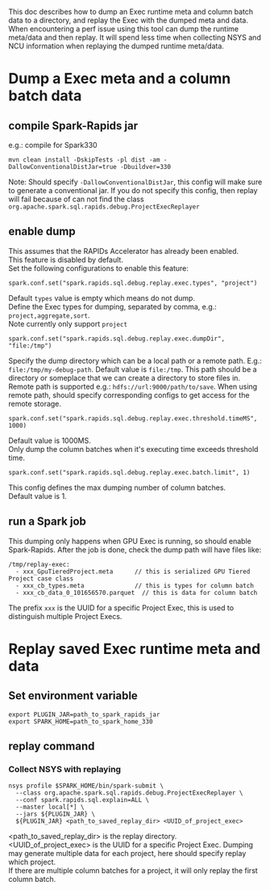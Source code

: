 This doc describes how to dump an Exec runtime meta and column batch data to a directory,
and replay the Exec with the dumped meta and data. When encountering a perf issue using this tool
can dump the runtime meta/data and then replay. It will spend less time when collecting NSYS and
NCU information when replaying the dumped runtime meta/data.

# Dump a Exec meta and a column batch data

## compile Spark-Rapids jar
e.g.: compile for Spark330
```
mvn clean install -DskipTests -pl dist -am -DallowConventionalDistJar=true -Dbuildver=330 
```
Note: Should specify `-DallowConventionalDistJar`, this config will make sure to generate a
conventional jar. If you do not specify this config, then replay will fail because of can not
find the class `org.apache.spark.sql.rapids.debug.ProjectExecReplayer`

## enable dump
This assumes that the RAPIDs Accelerator has already been enabled.   
This feature is disabled by default.   
Set the following configurations to enable this feature:

``` 
spark.conf.set("spark.rapids.sql.debug.replay.exec.types", "project")
```
Default `types` value is empty which means do not dump.   
Define the Exec types for dumping, separated by comma, e.g.: `project,aggregate,sort`.   
Note currently only support `project`

```
spark.conf.set("spark.rapids.sql.debug.replay.exec.dumpDir", "file:/tmp")
```
Specify the dump directory which can be a local path or a remote path. E.g.: 
`file:/tmp/my-debug-path`. Default value is `file:/tmp`.
This path should be a directory or someplace that we can create a directory to
store files in. Remote path is supported e.g.: `hdfs://url:9000/path/to/save`. When using
remote path, should specify corresponding configs to get access for the remote storage.

```
spark.conf.set("spark.rapids.sql.debug.replay.exec.threshold.timeMS", 1000)
```
Default value is 1000MS.   
Only dump the column batches when it's executing time exceeds threshold time.

```  
spark.conf.set("spark.rapids.sql.debug.replay.exec.batch.limit", 1)
```
This config defines the max dumping number of column batches.   
Default value is 1.

## run a Spark job
This dumping only happens when GPU Exec is running, so should enable Spark-Rapids.
After the job is done, check the dump path will have files like:
```
/tmp/replay-exec:
  - xxx_GpuTieredProject.meta      // this is serialized GPU Tiered Project case class  
  - xxx_cb_types.meta              // this is types for column batch
  - xxx_cb_data_0_101656570.parquet  // this is data for column batch
```
The prefix `xxx` is the UUID for a specific Project Exec, this is used to distinguish multiple
Project Execs.

# Replay saved Exec runtime meta and data

## Set environment variable
```
export PLUGIN_JAR=path_to_spark_rapids_jar
export SPARK_HOME=path_to_spark_home_330
```

## replay command

### Collect NSYS with replaying
```
nsys profile $SPARK_HOME/bin/spark-submit \
  --class org.apache.spark.sql.rapids.debug.ProjectExecReplayer \
  --conf spark.rapids.sql.explain=ALL \
  --master local[*] \
  --jars ${PLUGIN_JAR} \
  ${PLUGIN_JAR} <path_to_saved_replay_dir> <UUID_of_project_exec>
```

<path_to_saved_replay_dir> is the replay directory.   
<UUID_of_project_exec> is the UUID for a specific Project Exec. Dumping may generate
multiple data for each project, here should specify replay which project.   
If there are multiple column batches for a project, it will only replay the first column batch.
